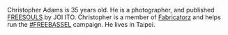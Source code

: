 Christopher Adams is 35 years old. He is a photographer, and published
[FREESOULS](http://freesouls.cc) by JOI ITO. Christopher is a member of
[Fabricatorz](https://fabricatorz.com) and helps run the
[#FREEBASSEL](http://freebassel.org) campaign. He lives in Taipei.
